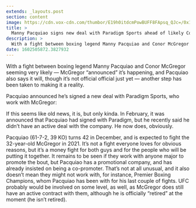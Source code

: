 ```yaml
--- 
extends: _layouts.post 
section: content 
image: https://cdn.vox-cdn.com/thumbor/E19h0itdcmPowBUFF8FApsq_QJc=/0x121:2201x1273/fit-in/1200x630/cdn.vox-cdn.com/uploads/chorus_asset/file/21953281/1163278598.jpg.jpg 
title: > 
  Manny Pacquiao signs new deal with Paradigm Sports ahead of likely Conor McGregor fight 
description: > 
  With a fight between boxing legend Manny Pacquiao and Conor McGregor seeming very likely — McGregor “announced” it’s happening, and Pacquiao also says it will, though it’s not official official just yet — another step has been taken to making it a reality.Pacquiao announced he’s signed a new deal with Paradigm Sports, who work with McGregor:If this seems like old news, it is, but only kinda.In February, it was announced that Pacquiao had signed with Paradigm, but he recently said he didn’t have an active deal with the company.Pacquiao (61-7-2, 39 KO) turns 42 in December, and is expected to fight the 32-year-old McGregor in 2021.UFC probably would be involved on some level, as well, as McGregor does still have an active contract with them, although he is officially “retired” at the moment (he isn’t retired). 
date: 1602505872.3827932 
--- 
```

With a fight between boxing legend Manny Pacquiao and Conor McGregor seeming very likely — McGregor “announced” it’s happening, and Pacquiao also says it will, though it’s not official official just yet — another step has been taken to making it a reality.

Pacquiao announced he’s signed a new deal with Paradigm Sports, who work with McGregor:

If this seems like old news, it is, but only kinda. In February, it was announced that Pacquiao had signed with Paradigm, but he recently said he didn’t have an active deal with the company. He now does, obviously.

Pacquiao (61-7-2, 39 KO) turns 42 in December, and is expected to fight the 32-year-old McGregor in 2021. It’s not a fight everyone loves for obvious reasons, but it’s a money fight for both guys and for the people who will be putting it together. It remains to be seen if they work with anyone major to promote the bout, but Pacquiao has a promotional company, and has already insisted on being a co-promoter. That’s not at all unusual, and it also doesn’t mean they might not work with, for instance, Premier Boxing Champions, whom Pacquiao has been with for his last couple of fights. UFC probably would be involved on some level, as well, as McGregor does still have an active contract with them, although he is officially “retired” at the moment (he isn’t retired).